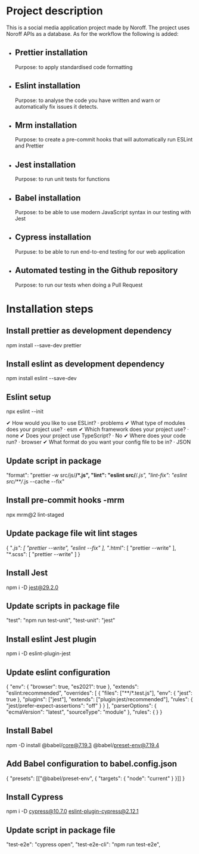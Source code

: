 # Project description

This is a social media application project made by Noroff. The project uses Noroff APIs as a database. As for the workflow the following is added:

- ## Prettier installation

  Purpose: to apply standardised code formatting

- ## Eslint installation

  Purpose: to analyse the code you have written and warn or automatically fix issues it detects.

- ## Mrm installation

  Purpose: to create a pre-commit hooks that will automatically run ESLint and Prettier

- ## Jest installation

  Purpose: to run unit tests for functions

- ## Babel installation

  Purpose: to be able to use modern JavaScript syntax in our testing with Jest

- ## Cypress installation

  Purpuse: to be able to run end-to-end testing for our web application

- ## Automated testing in the Github repository
  Purpose: to run our tests when doing a Pull Request

# Installation steps

## Install prettier as development dependency

npm install --save-dev prettier

## Install eslint as development dependency

npm install eslint --save-dev

## Eslint setup

npx eslint --init

✔ How would you like to use ESLint? · problems
✔ What type of modules does your project use? · esm
✔ Which framework does your project use? · none
✔ Does your project use TypeScript? · No
✔ Where does your code run? · browser
✔ What format do you want your config file to be in? · JSON

## Update script in package

"format": "prettier -w src/js/**/\*.js",
"lint": "eslint src/**/_.js",
"lint-fix": "eslint src/\*\*/_.js --cache --fix"

## Install pre-commit hooks -mrm

npx mrm@2 lint-staged

## Update package file wit lint stages

{
"_.js": [
"prettier --write",
"eslint --fix"
],
"_.html": [
"prettier --write"
],
"\*.scss": [
"prettier --write"
]
}

## Install Jest

npm i -D jest@29.2.0

## Update scripts in package file

"test": "npm run test-unit",
"test-unit": "jest"

## Install eslint Jest plugin

npm i -D eslint-plugin-jest

## Update eslint configuration

{
"env": {
"browser": true,
"es2021": true
},
"extends": "eslint:recommended",
"overrides": [
{
"files": ["**/*.test.js"],
"env": { "jest": true },
"plugins": ["jest"],
"extends": ["plugin:jest/recommended"],
"rules": { "jest/prefer-expect-assertions": "off" }
}
],
"parserOptions": {
"ecmaVersion": "latest",
"sourceType": "module"
},
"rules": {
}
}

## Install Babel

npm -D install @babel/core@7.19.3 @babel/preset-env@7.19.4

## Add Babel configuration to babel.config.json

{
"presets": [["@babel/preset-env", { "targets": { "node": "current" } }]]
}

## Install Cypress

npm i -D cypress@10.7.0 eslint-plugin-cypress@2.12.1

## Update script in package file

"test-e2e": "cypress open",
"test-e2e-cli": "npm run test-e2e",
